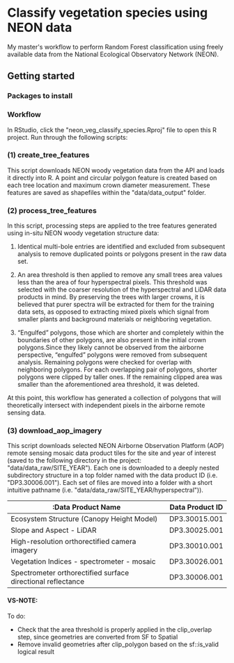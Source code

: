 # Classify vegetation species using NEON data
My master's workflow to perform Random Forest classification using freely available data from the National Ecological Observatory Network (NEON). 

## Getting started 

### Packages to install



### Workflow

In RStudio, click the "neon_veg_classify_species.Rproj" file to open this R project.
Run through the following scripts:

### (1) create_tree_features 
This script downloads NEON woody vegetation data from the API and loads it directly into R. A point and circular polygon feature is created based on each tree location and maximum crown diameter measurement. These features are saved as shapefiles within the "data/data_output" folder. 

### (2) process_tree_features
In this script, processing steps are applied to the tree features generated using in-situ NEON woody vegetation structure data: 

1. Identical multi-bole entries are identified and excluded from subsequent analysis to remove duplicated points or polygons present in the raw data set. 

2. An area threshold is then applied to remove any small trees area values less than the area of four hyperspectral pixels. This threshold was selected with the coarser resolution of the hyperspectral and LiDAR data products in mind. By preserving the trees with larger crowns, it is believed that purer spectra will be extracted for them for the training data sets, as opposed to extracting mixed pixels which signal from smaller plants and background materials or neighboring vegetation. 

3. “Engulfed” polygons, those which are shorter and completely within the boundaries of other polygons, are also present in the initial crown polygons.Since they likely cannot be observed from the airborne perspective, “engulfed” polygons were removed from subsequent analysis. Remaining polygons were checked for overlap with neighboring polygons. For each overlapping pair of polygons, shorter polygons were clipped by taller ones. If the remaining clipped area was smaller than the aforementioned area threshold, it was deleted. 

At this point, this workflow has generated a collection of polygons that will theoretically intersect with independent pixels in the airborne remote sensing data.

### (3) download_aop_imagery

This script downloads selected NEON Airborne Observation Platform (AOP) remote sensing mosaic data product tiles for the site and year of interest (saved to the following directory in the project: "data/data_raw/SITE_YEAR"). Each one is downloaded to a deeply nested subdirectory structure in a top folder named with the data product ID (i.e. "DP3.30006.001"). Each set of files are moved into a folder with a short intuitive pathname (i.e. "data/data_raw/SITE_YEAR/hyperspectral")). 

| :Data Product Name                                    | Data Product ID |
| ---                                                   | ---             |
| Ecosystem Structure (Canopy Height Model)             | DP3.30015.001   |
| Slope and Aspect - LiDAR                              | DP3.30025.001   |
| High-resolution orthorectified camera imagery  | DP3.30010.001   |
| Vegetation Indices - spectrometer - mosaic            | DP3.30026.001   |
| Spectrometer orthorectified surface directional reflectance | DP3.30006.001| 


#### VS-NOTE: 
To do:
- Check that the area threshold is properly applied in the clip_overlap step, since geometries are converted from SF to Spatial
- Remove invalid geometries after clip_polygon based on the sf::is_valid logical result 